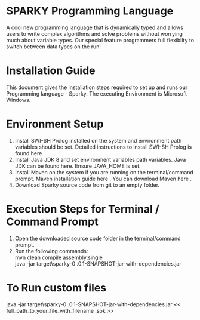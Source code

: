 # SPARKY Programming Language
A cool new programming language that is dynamically typed and allows users to write complex algorithms and solve problems without worrying much about variable types. Our special feature programmers full flexibilty to switch between data types on the run!

# Installation Guide
This document gives the installation steps required to set up and runs our Programming
language - Sparky. The executing Environment is Microsoft Windows.
# Environment Setup
1. Install SWI-SH Prolog installed on the system and environment path variables should be
set. Detailed instructions to install SWI-SH Prolog is found here
2. Install Java JDK 8 and set environment variables path variables. Java JDK can be found
here. Ensure JAVA_HOME is set.
3. Install Maven on the system if you are running on the terminal/command prompt. Maven
installation guide here . You can download Maven here .
4. Download Sparky source code from git to an empty folder.
# Execution Steps for Terminal / Command Prompt
1. Open the downloaded source code folder in the terminal/command prompt.
2. Run the following commands: <br />
mvn clean compile assembly:single <br />
java -jar target\sparky-0 .0.1-SNAPSHOT-jar-with-dependencies.jar
# To Run custom files
java -jar target\sparky-0 .0.1-SNAPSHOT-jar-with-dependencies.jar
<< full_path_to_your_file_with_filename .spk >>
